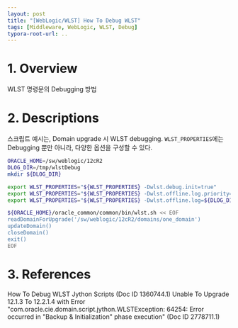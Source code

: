```yaml
---
layout: post
title: "[WebLogic/WLST] How To Debug WLST"
tags: [Middleware, WebLogic, WLST, Debug]
typora-root-url: ..
---
```


# 1. Overview
WLST 명령문의 Debugging 방법


# 2. Descriptions
스크립트 예시는, Domain upgrade 시 WLST debugging.
`WLST_PROPERTIES`에는 Debugging 뿐만 아니라, 다양한 옵션을 구성할 수 있다.
```sh
ORACLE_HOME=/sw/weblogic/12cR2
DLOG_DIR=/tmp/wlstDebug
mkdir ${DLOG_DIR}

export WLST_PROPERTIES="${WLST_PROPERTIES} -Dwlst.debug.init=true"
export WLST_PROPERTIES="${WLST_PROPERTIES} -Dwlst.offline.log.priority=debug"
export WLST_PROPERTIES="${WLST_PROPERTIES} -Dwlst.offline.log=${DLOG_DIR}/debug.log"

${ORACLE_HOME}/oracle_common/common/bin/wlst.sh << EOF
readDomainForUpgrade('/sw/weblogic/12cR2/domains/one_domain')
updateDomain()
closeDomain()
exit()
EOF
```


# 3. References
How To Debug WLST Jython Scripts (Doc ID 1360744.1)
Unable To Upgrade 12.1.3 To 12.2.1.4 with Error "com.oracle.cie.domain.script.jython.WLSTException: 64254: Error occurred in "Backup & Initialization" phase execution" (Doc ID 2778711.1)